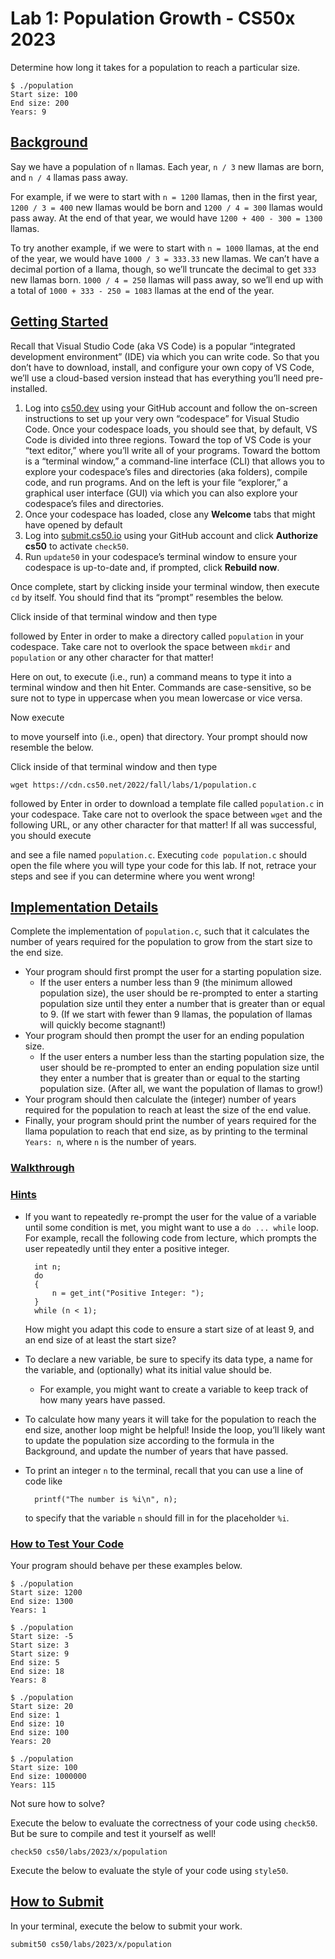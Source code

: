 # Lab 1: Population Growth - CS50x 2023

Determine how long it takes for a population to reach a particular size.

```
$ ./population
Start size: 100
End size: 200
Years: 9

```

## [Background](#background)

Say we have a population of `n` llamas. Each year, `n / 3` new llamas are born, and `n / 4` llamas pass away.

For example, if we were to start with `n = 1200` llamas, then in the first year, `1200 / 3 = 400` new llamas would be born and `1200 / 4 = 300` llamas would pass away. At the end of that year, we would have `1200 + 400 - 300 = 1300` llamas.

To try another example, if we were to start with `n = 1000` llamas, at the end of the year, we would have `1000 / 3 = 333.33` new llamas. We can’t have a decimal portion of a llama, though, so we’ll truncate the decimal to get `333` new llamas born. `1000 / 4 = 250` llamas will pass away, so we’ll end up with a total of `1000 + 333 - 250 = 1083` llamas at the end of the year.

## [Getting Started](#getting-started)

Recall that Visual Studio Code (aka VS Code) is a popular “integrated development environment” (IDE) via which you can write code. So that you don’t have to download, install, and configure your own copy of VS Code, we’ll use a cloud-based version instead that has everything you’ll need pre-installed.

1.  Log into [cs50.dev](https://cs50.dev/) using your GitHub account and follow the on-screen instructions to set up your very own “codespace” for Visual Studio Code. Once your codespace loads, you should see that, by default, VS Code is divided into three regions. Toward the top of VS Code is your “text editor,” where you’ll write all of your programs. Toward the bottom is a “terminal window,” a command-line interface (CLI) that allows you to explore your codespace’s files and directories (aka folders), compile code, and run programs. And on the left is your file “explorer,” a graphical user interface (GUI) via which you can also explore your codespace’s files and directories.
2.  Once your codespace has loaded, close any **Welcome** tabs that might have opened by default
3.  Log into [submit.cs50.io](https://submit.cs50.io/) using your GitHub account and click **Authorize cs50** to activate `check50`.
4.  Run `update50` in your codespace’s terminal window to ensure your codespace is up-to-date and, if prompted, click **Rebuild now**.

Once complete, start by clicking inside your terminal window, then execute `cd` by itself. You should find that its “prompt” resembles the below.

Click inside of that terminal window and then type

followed by Enter in order to make a directory called `population` in your codespace. Take care not to overlook the space between `mkdir` and `population` or any other character for that matter!

Here on out, to execute (i.e., run) a command means to type it into a terminal window and then hit Enter. Commands are case-sensitive, so be sure not to type in uppercase when you mean lowercase or vice versa.

Now execute

to move yourself into (i.e., open) that directory. Your prompt should now resemble the below.

Click inside of that terminal window and then type

```
wget https://cdn.cs50.net/2022/fall/labs/1/population.c

```

followed by Enter in order to download a template file called `population.c` in your codespace. Take care not to overlook the space between `wget` and the following URL, or any other character for that matter! If all was successful, you should execute

and see a file named `population.c`. Executing `code population.c` should open the file where you will type your code for this lab. If not, retrace your steps and see if you can determine where you went wrong!

## [Implementation Details](#implementation-details)

Complete the implementation of `population.c`, such that it calculates the number of years required for the population to grow from the start size to the end size.

-   Your program should first prompt the user for a starting population size.
    -   If the user enters a number less than 9 (the minimum allowed population size), the user should be re-prompted to enter a starting population size until they enter a number that is greater than or equal to 9. (If we start with fewer than 9 llamas, the population of llamas will quickly become stagnant!)
-   Your program should then prompt the user for an ending population size.
    -   If the user enters a number less than the starting population size, the user should be re-prompted to enter an ending population size until they enter a number that is greater than or equal to the starting population size. (After all, we want the population of llamas to grow!)
-   Your program should then calculate the (integer) number of years required for the population to reach at least the size of the end value.
-   Finally, your program should print the number of years required for the llama population to reach that end size, as by printing to the terminal `Years: n`, where `n` is the number of years.

### [Walkthrough](#walkthrough)

### [Hints](#hints)

-   If you want to repeatedly re-prompt the user for the value of a variable until some condition is met, you might want to use a `do ... while` loop. For example, recall the following code from lecture, which prompts the user repeatedly until they enter a positive integer.
    
    ```
      int n;
      do
      {
          n = get_int("Positive Integer: ");
      }
      while (n < 1);
    
    ```
    
    How might you adapt this code to ensure a start size of at least 9, and an end size of at least the start size?
    
-   To declare a new variable, be sure to specify its data type, a name for the variable, and (optionally) what its initial value should be.
    -   For example, you might want to create a variable to keep track of how many years have passed.
-   To calculate how many years it will take for the population to reach the end size, another loop might be helpful! Inside the loop, you’ll likely want to update the population size according to the formula in the Background, and update the number of years that have passed.
    
-   To print an integer `n` to the terminal, recall that you can use a line of code like
    
    ```
      printf("The number is %i\n", n);
    
    ```
    
    to specify that the variable `n` should fill in for the placeholder `%i`.
    

### [How to Test Your Code](#how-to-test-your-code)

Your program should behave per these examples below.

```
$ ./population
Start size: 1200
End size: 1300
Years: 1

```

```
$ ./population
Start size: -5
Start size: 3
Start size: 9
End size: 5
End size: 18
Years: 8

```

```
$ ./population
Start size: 20
End size: 1
End size: 10
End size: 100
Years: 20

```

```
$ ./population
Start size: 100
End size: 1000000
Years: 115

```

Not sure how to solve?

Execute the below to evaluate the correctness of your code using `check50`. But be sure to compile and test it yourself as well!

```
check50 cs50/labs/2023/x/population

```

Execute the below to evaluate the style of your code using `style50`.

## [How to Submit](#how-to-submit)

In your terminal, execute the below to submit your work.

```
submit50 cs50/labs/2023/x/population

```
